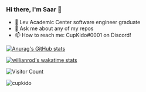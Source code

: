 ### Hi there, I'm Saar 👋

- 🌱 Lev Academic Center software engineer graduate
- 💬 Ask me about any of my repos
- 📫 How to reach me: CupKido#0001 on Discord!


[![Anurag's GitHub stats](https://github-readme-stats.vercel.app/api?username=CupKido&show_icons=true&theme=algolia)](https://github.com/anuraghazra/github-readme-stats)

[![willianrod's wakatime stats](https://github-readme-stats.vercel.app/api/wakatime?username=CupKido&show_icons=true&theme=algolia)](https://github.com/anuraghazra/github-readme-stats)

![Visitor Count](https://profile-counter.glitch.me/cupkido/count.svg)

<p align="left"> <img src="https://komarev.com/ghpvc/?username=cupkido&label=Profile%20views&color=0e75b6&style=flat" alt="cupkido" /> </p>

